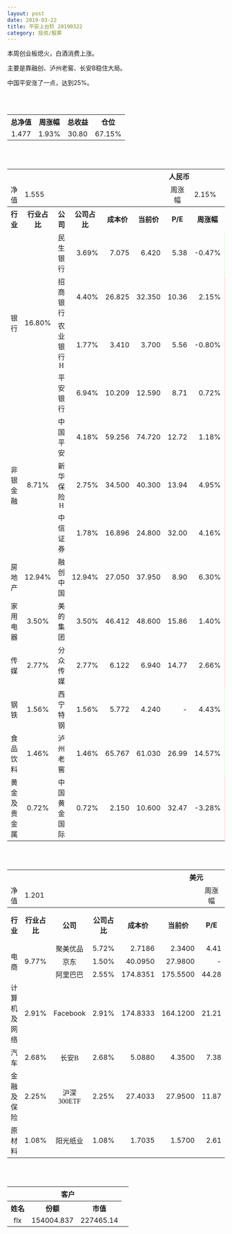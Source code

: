 ```yaml
---
layout: post
date: 2019-03-22
title: 平安上台阶 20190322
category: 投资/股票
---
```


本周创业板熄火，白酒消费上涨。

主要是靠融创、泸州老窖、长安B稳住大局。

中国平安涨了一点，达到25%。

<br/>
<br/>

<table cellspacing="0" border="0">
	<tr>
		<th height="21" align="center"><font face="Noto Sans CJK SC Regular">总净值</font></th>
		<th align="center"><font face="Noto Sans CJK SC Regular">周涨幅</font></th>
		<th align="center"><font face="Noto Sans CJK SC Regular">总收益</font></th>
		<th align="center"><font face="Noto Sans CJK SC Regular">仓位</font></th>
	</tr>
	<tr>
		<td height="17" align="center" sdval="1.477" sdnum="1033;0;0.000">1.477</td>
		<td align="center" sdval="0.0193" sdnum="1033;0;0.00%">1.93%</td>
		<td align="center" sdval="30.8" sdnum="1033;0;0.00">30.80</td>
		<td align="center" sdval="0.6715" sdnum="1033;0;0.00%">67.15%</td>
	</tr>
</table>
<br />
<br />
<table>
	<tr>
		<th colspan="12"  height="21" align="center" valign="middle"><font face="Noto Sans CJK SC Regular">人民币</font></th>
		</tr>
	<tr>
		<td height="17" align="center"><font face="Noto Sans CJK SC Regular">净值</font></td>
		<td colspan="5"  align="left" valign="middle" sdval="1.555" sdnum="1033;">1.555</td>
		<td align="center"><font face="Noto Sans CJK SC Regular">周涨幅</font></td>
		<td colspan="5"  align="left" valign="middle" sdval="0.0215" sdnum="1033;0;0.00%">2.15%</td>
		</tr>
	<tr>
		<th height="21" align="center" valign="middle"><font face="Noto Sans CJK SC Regular">行业</font></th>
		<th align="center" valign="middle"><font face="Noto Sans CJK SC Regular">行业占比</font></th>
		<th align="center"><font face="Noto Sans CJK SC Regular">公司</font></th>
		<th align="center"><font face="Noto Sans CJK SC Regular">公司占比</font></th>
		<th align="center"><font face="Noto Sans CJK SC Regular">成本价</font></th>
		<th align="center"><font face="Noto Sans CJK SC Regular">当前价</font></th>
		<th align="center">P/E</th>
		<th align="center"><font face="Noto Sans CJK SC Regular">周涨幅</font></th>
		<th align="center"><font face="Noto Sans CJK SC Regular">总涨幅</font></th>
		<th align="left"><font face="Noto Sans CJK SC Regular">下一阶梯</font></th>
		<th align="left"><font face="Noto Sans CJK SC Regular">浮动止损价</font></th>
		<th align="center"><font face="Noto Sans CJK SC Regular">止损价</font></th>
	</tr>
	<tr>
		<td rowspan="4"  height="76" align="center" valign="middle"><font face="Noto Sans CJK SC Regular">银行</font></td>
		<td rowspan="4"  align="center" valign="middle" sdval="0.168" sdnum="1033;0;0.00%">16.80%</td>
		<td align="center"><font face="Noto Sans CJK SC Regular">民生银行</font></td>
		<td align="right" sdval="0.0369" sdnum="1033;0;0.00%">3.69%</td>
		<td align="right" sdval="7.075" sdnum="1033;0;0.000">7.075</td>
		<td align="right" sdval="6.42" sdnum="1033;0;0.000">6.420</td>
		<td align="right" sdval="5.38" sdnum="1033;0;0.00">5.38</td>
		<td align="right" sdval="-0.0047" sdnum="1033;0;0.00%">-0.47%</td>
		<td align="right" bgcolor="#CCFFCC" sdval="-0.0939795053003535" sdnum="1033;0;0.00%"><font color="#006600">-9.40%</font></td>
		<td align="right" sdval="8.84375" sdnum="1033;0;0.000">8.844</td>
		<td align="right" sdval="0" sdnum="1033;0;0.000">0.000</td>
		<td align="right" sdval="0" sdnum="1033;0;0.000">0.000</td>
	</tr>
	<tr>
		<td align="center"><font face="Noto Sans CJK SC Regular">招商银行</font></td>
		<td align="right" sdval="0.044" sdnum="1033;0;0.00%">4.40%</td>
		<td align="right" sdval="26.825" sdnum="1033;0;0.000">26.825</td>
		<td align="right" sdval="32.35" sdnum="1033;0;0.000">32.350</td>
		<td align="right" sdval="10.36" sdnum="1033;0;0.00">10.36</td>
		<td align="right" sdval="0.0215" sdnum="1033;0;0.00%">2.15%</td>
		<td align="right" bgcolor="#FFCCCC" sdval="0.20456458527493" sdnum="1033;0;0.00%"><font color="#CC0000">20.46%</font></td>
		<td align="right" sdval="33.53125" sdnum="1033;0;0.000">33.531</td>
		<td align="right" sdval="0" sdnum="1033;0;0.000">0.000</td>
		<td align="right" sdval="0" sdnum="1033;0;0.000">0.000</td>
	</tr>
	<tr>
		<td align="center"><font face="Noto Sans CJK SC Regular">农业银行H</font></td>
		<td align="right" sdval="0.0177" sdnum="1033;0;0.00%">1.77%</td>
		<td align="right" sdval="3.41" sdnum="1033;0;0.000">3.410</td>
		<td align="right" sdval="3.7" sdnum="1033;0;0.000">3.700</td>
		<td align="right" sdval="5.56" sdnum="1033;0;0.00">5.56</td>
		<td align="right" sdval="-0.008" sdnum="1033;0;0.00%">-0.80%</td>
		<td align="right" bgcolor="#FFCCCC" sdval="0.0836439882697946" sdnum="1033;0;0.00%"><font color="#CC0000">8.36%</font></td>
		<td align="right" sdval="4.2625" sdnum="1033;0;0.000">4.263</td>
		<td align="right" sdval="0" sdnum="1033;0;0.000">0.000</td>
		<td align="right" sdval="0" sdnum="1033;0;0.000">0.000</td>
	</tr>
	<tr>
		<td align="center"><font face="Noto Sans CJK SC Regular">平安银行</font></td>
		<td align="right" sdval="0.0694" sdnum="1033;0;0.00%">6.94%</td>
		<td align="right" sdval="10.209" sdnum="1033;0;0.000">10.209</td>
		<td align="right" sdval="12.59" sdnum="1033;0;0.000">12.590</td>
		<td align="right" sdval="8.71" sdnum="1033;0;0.00">8.71</td>
		<td align="right" sdval="0.0072" sdnum="1033;0;0.00%">0.72%</td>
		<td align="right" bgcolor="#FFCCCC" sdval="0.231825585267901" sdnum="1033;0;0.00%"><font color="#CC0000">23.18%</font></td>
		<td align="right" sdval="12.76125" sdnum="1033;0;0.000">12.761</td>
		<td align="right" sdval="0" sdnum="1033;0;0.000">0.000</td>
		<td align="right" sdval="0" sdnum="1033;0;0.000">0.000</td>
	</tr>
	<tr>
		<td rowspan="3"  height="52" align="center" valign="middle"><font face="Noto Sans CJK SC Regular">非银金融</font></td>
		<td rowspan="3"  align="center" valign="middle" sdval="0.0871" sdnum="1033;0;0.00%">8.71%</td>
		<td align="center"><font face="Noto Sans CJK SC Regular">中国平安</font></td>
		<td align="right" sdval="0.0418" sdnum="1033;0;0.00%">4.18%</td>
		<td align="right" sdval="59.256" sdnum="1033;0;0.000">59.256</td>
		<td align="right" sdval="74.72" sdnum="1033;0;0.000">74.720</td>
		<td align="right" sdval="12.72" sdnum="1033;0;0.00">12.72</td>
		<td align="right" sdval="0.0118" sdnum="1033;0;0.00%">1.18%</td>
		<td align="right" bgcolor="#FFCCCC" sdval="0.259569353314432" sdnum="1033;0;0.00%"><font color="#CC0000">25.96%</font></td>
		<td align="right" bgcolor="#CCFFCC" sdval="92.5875" sdnum="1033;0;0.000"><font color="#006600">92.588</font></td>
		<td align="right" bgcolor="#FFCCCC" sdval="68.1444" sdnum="1033;0;0.000"><font color="#CC0000">68.144</font></td>
		<td align="right" sdval="0" sdnum="1033;0;0.000">0.000</td>
	</tr>
	<tr>
		<td align="center"><font face="Noto Sans CJK SC Regular">新华保险H</font></td>
		<td align="right" sdval="0.0275" sdnum="1033;0;0.00%">2.75%</td>
		<td align="right" sdval="34.5" sdnum="1033;0;0.000">34.500</td>
		<td align="right" sdval="40.3" sdnum="1033;0;0.000">40.300</td>
		<td align="right" sdval="13.94" sdnum="1033;0;0.00">13.94</td>
		<td align="right" sdval="0.0495" sdnum="1033;0;0.00%">4.95%</td>
		<td align="right" bgcolor="#FFCCCC" sdval="0.166715942028985" sdnum="1033;0;0.00%"><font color="#CC0000">16.67%</font></td>
		<td align="right" sdval="43.125" sdnum="1033;0;0.000">43.125</td>
		<td align="right" sdval="0" sdnum="1033;0;0.000">0.000</td>
		<td align="right" sdval="0" sdnum="1033;0;0.000">0.000</td>
	</tr>
	<tr>
		<td align="center"><font face="Noto Sans CJK SC Regular">中信证券</font></td>
		<td align="right" sdval="0.0178" sdnum="1033;0;0.00%">1.78%</td>
		<td align="right" sdval="16.896" sdnum="1033;0;0.000">16.896</td>
		<td align="right" sdval="24.8" sdnum="1033;0;0.000">24.800</td>
		<td align="right" sdval="32" sdnum="1033;0;0.00">32.00</td>
		<td align="right" sdval="0.0416" sdnum="1033;0;0.00%">4.16%</td>
		<td align="right" bgcolor="#FFCCCC" sdval="0.46640303030303" sdnum="1033;0;0.00%"><font color="#CC0000">46.64%</font></td>
		<td align="right" bgcolor="#CCFFCC" sdval="26.4" sdnum="1033;0;0.000"><font color="#006600">26.400</font></td>
		<td align="right" bgcolor="#FFCCCC" sdval="19.4304" sdnum="1033;0;0.000"><font color="#CC0000">19.430</font></td>
		<td align="right" sdval="0" sdnum="1033;0;0.000">0.000</td>
	</tr>
	<tr>
		<td height="17" align="center" valign="middle"><font face="Noto Sans CJK SC Regular">房地产</font></td>
		<td align="center" valign="middle" sdval="0.1294" sdnum="1033;0;0.00%">12.94%</td>
		<td align="center"><font face="Noto Sans CJK SC Regular">融创中国</font></td>
		<td align="right" sdval="0.1294" sdnum="1033;0;0.00%">12.94%</td>
		<td align="right" sdval="27.05" sdnum="1033;0;0.000">27.050</td>
		<td align="right" sdval="37.95" sdnum="1033;0;0.000">37.950</td>
		<td align="right" sdval="8.9" sdnum="1033;0;0.00">8.90</td>
		<td align="right" sdval="0.063" sdnum="1033;0;0.00%">6.30%</td>
		<td align="right" bgcolor="#FFCCCC" sdval="0.401557486136784" sdnum="1033;0;0.00%"><font color="#CC0000">40.16%</font></td>
		<td align="right" bgcolor="#CCFFCC" sdval="42.265625" sdnum="1033;0;0.000"><font color="#006600">42.266</font></td>
		<td align="right" bgcolor="#FFCCCC" sdval="31.1075" sdnum="1033;0;0.000"><font color="#CC0000">31.108</font></td>
		<td align="right" sdval="0" sdnum="1033;0;0.000">0.000</td>
	</tr>
	<tr>
		<td height="17" align="center" valign="middle"><font face="Noto Sans CJK SC Regular">家用电器</font></td>
		<td align="center" valign="middle" sdval="0.035" sdnum="1033;0;0.00%">3.50%</td>
		<td align="center"><font face="Noto Sans CJK SC Regular">美的集团</font></td>
		<td align="right" sdval="0.035" sdnum="1033;0;0.00%">3.50%</td>
		<td align="right" sdval="46.412" sdnum="1033;0;0.000">46.412</td>
		<td align="right" sdval="48.6" sdnum="1033;0;0.000">48.600</td>
		<td align="right" sdval="15.86" sdnum="1033;0;0.00">15.86</td>
		<td align="right" sdval="0.014" sdnum="1033;0;0.00%">1.40%</td>
		<td align="right" bgcolor="#FFCCCC" sdval="0.0457429802637248" sdnum="1033;0;0.00%"><font color="#CC0000">4.57%</font></td>
		<td align="right" sdval="58.015" sdnum="1033;0;0.000">58.015</td>
		<td align="right" sdval="0" sdnum="1033;0;0.000">0.000</td>
		<td align="right" sdval="0" sdnum="1033;0;0.000">0.000</td>
	</tr>
	<tr>
		<td height="17" align="center" valign="middle"><font face="Noto Sans CJK SC Regular">传媒</font></td>
		<td align="center" valign="middle" sdval="0.0277" sdnum="1033;0;0.00%">2.77%</td>
		<td align="center"><font face="Noto Sans CJK SC Regular">分众传媒</font></td>
		<td align="right" sdval="0.0277" sdnum="1033;0;0.00%">2.77%</td>
		<td align="right" sdval="6.122" sdnum="1033;0;0.000">6.122</td>
		<td align="right" sdval="6.94" sdnum="1033;0;0.000">6.940</td>
		<td align="right" sdval="14.77" sdnum="1033;0;0.00">14.77</td>
		<td align="right" sdval="0.0266" sdnum="1033;0;0.00%">2.66%</td>
		<td align="right" bgcolor="#FFCCCC" sdval="0.132216465207448" sdnum="1033;0;0.00%"><font color="#CC0000">13.22%</font></td>
		<td align="right" sdval="7.6525" sdnum="1033;0;0.000">7.653</td>
		<td align="right" sdval="0" sdnum="1033;0;0.000">0.000</td>
		<td align="right" sdval="0" sdnum="1033;0;0.000">0.000</td>
	</tr>
	<tr>
		<td height="17" align="center"><font face="Noto Sans CJK SC Regular">钢铁</font></td>
		<td align="center" valign="middle" sdval="0.0156" sdnum="1033;0;0.00%">1.56%</td>
		<td align="center"><font face="Noto Sans CJK SC Regular">西宁特钢</font></td>
		<td align="right" sdval="0.0156" sdnum="1033;0;0.00%">1.56%</td>
		<td align="right" sdval="5.772" sdnum="1033;0;0.000">5.772</td>
		<td align="right" sdval="4.24" sdnum="1033;0;0.000">4.240</td>
		<td align="right" sdnum="1033;0;0.00">-</td>
		<td align="right" sdval="0.0443" sdnum="1033;0;0.00%">4.43%</td>
		<td align="right" bgcolor="#CCFFCC" sdval="-0.266819265419265" sdnum="1033;0;0.00%"><font color="#006600">-26.68%</font></td>
		<td align="right" sdval="7.215" sdnum="1033;0;0.000">7.215</td>
		<td align="right" sdval="0" sdnum="1033;0;0.000">0.000</td>
		<td align="right" sdval="0" sdnum="1033;0;0.000">0.000</td>
	</tr>
	<tr>
		<td height="17" align="center"><font face="Noto Sans CJK SC Regular">食品饮料</font></td>
		<td align="center" valign="middle" sdval="0.0146" sdnum="1033;0;0.00%">1.46%</td>
		<td align="center"><font face="Noto Sans CJK SC Regular">泸州老窖</font></td>
		<td align="right" sdval="0.0146" sdnum="1033;0;0.00%">1.46%</td>
		<td align="right" sdval="65.767" sdnum="1033;0;0.000">65.767</td>
		<td align="right" sdval="61.03" sdnum="1033;0;0.000">61.030</td>
		<td align="right" sdval="26.99" sdnum="1033;0;0.00">26.99</td>
		<td align="right" sdval="0.1457" sdnum="1033;0;0.00%">14.57%</td>
		<td align="right" bgcolor="#CCFFCC" sdval="-0.0734270044247115" sdnum="1033;0;0.00%"><font color="#006600">-7.34%</font></td>
		<td align="right" sdval="82.20875" sdnum="1033;0;0.000">82.209</td>
		<td align="right" sdval="0" sdnum="1033;0;0.000">0.000</td>
		<td align="right" sdval="0" sdnum="1033;0;0.000">0.000</td>
	</tr>
	<tr>
		<td height="17" align="center"><font face="Noto Sans CJK SC Regular">黄金及贵金属</font></td>
		<td align="center" valign="middle" sdval="0.0072" sdnum="1033;0;0.00%">0.72%</td>
		<td align="center"><font face="Noto Sans CJK SC Regular">中国黄金国际</font></td>
		<td align="right" sdval="0.0072" sdnum="1033;0;0.00%">0.72%</td>
		<td align="right" sdval="2.15" sdnum="1033;0;0.000">2.150</td>
		<td align="right" sdval="10.6" sdnum="1033;0;0.000">10.600</td>
		<td align="right" sdval="32.47" sdnum="1033;0;0.00">32.47</td>
		<td align="right" sdval="-0.0328" sdnum="1033;0;0.00%">-3.28%</td>
		<td align="right" bgcolor="#FFCCCC" sdval="3.92883255813953" sdnum="1033;0;0.00%"><font color="#CC0000">392.88%</font></td>
		<td align="right" bgcolor="#CCFFCC" sdval="12.814998626709" sdnum="1033;0;0.000"><font color="#006600">12.815</font></td>
		<td align="right" bgcolor="#FFCCCC" sdval="9.43183898925781" sdnum="1033;0;0.000"><font color="#CC0000">9.432</font></td>
		<td align="right" sdval="0" sdnum="1033;0;0.000">0.000</td>
	</tr>
</table>
<br />
<br />
<table>
	<tr>
		<th colspan="12"  height="21" align="center" valign="middle"><font face="Noto Sans CJK SC Regular">美元</font></th>
		</tr>
	<tr>
		<td height="17" align="center"><font face="Noto Sans CJK SC Regular">净值</font></td>
		<td colspan="5"  align="left" valign="middle" sdval="1.201" sdnum="1033;">1.201</td>
		<td align="center"><font face="Noto Sans CJK SC Regular">周涨幅</font></td>
		<td colspan="5"  align="left" valign="middle" sdval="0.006" sdnum="1033;0;0.00%">0.60%</td>
		</tr>
	<tr>
		<th height="22" align="center" valign="middle"><font face="Noto Sans CJK SC Regular">行业</font></th>
		<th align="center" valign="middle"><font face="Noto Sans CJK SC Regular">行业占比</font></th>
		<th align="center"><font face="Noto Sans CJK SC Regular">公司</font></th>
		<th align="center"><font face="Noto Sans CJK SC Regular">公司占比</font></th>
		<th align="center"><font face="Noto Sans CJK SC Regular">成本价</font></th>
		<th align="center"><font face="Noto Sans CJK SC Regular">当前价</font></th>
		<th align="center">P/E</th>
		<th align="center"><font face="Noto Sans CJK SC Regular">周涨幅</font></th>
		<th align="center"><font face="Noto Sans CJK SC Regular">总涨幅</font></th>
		<th align="left"><font face="Noto Sans CJK SC Regular">下一阶梯</font></th>
		<th align="left"><font face="Noto Sans CJK SC Regular">浮动止损价</font></th>
		<th align="center"><font face="Noto Sans CJK SC Regular">止损价</font></th>
	</tr>
	<tr>
		<td rowspan="3"  height="51" align="center" valign="middle"><font face="Noto Sans CJK SC Regular">电商</font></td>
		<td rowspan="3"  align="center" valign="middle" sdval="0.0977" sdnum="1033;0;0.00%">9.77%</td>
		<td align="center" sdnum="1033;0;0.00%"><font face="Noto Sans CJK SC Regular">聚美优品</font></td>
		<td align="right" sdval="0.0572" sdnum="1033;0;0.00%">5.72%</td>
		<td align="right" sdval="2.7186" sdnum="1033;0;0.0000">2.7186</td>
		<td align="right" sdval="2.34" sdnum="1033;0;0.0000">2.3400</td>
		<td align="right" sdval="4.41" sdnum="1033;0;0.00">4.41</td>
		<td align="right" sdval="0" sdnum="1033;0;0.00%">0.00%</td>
		<td align="right" bgcolor="#CCFFCC" sdval="-0.140662855881704" sdnum="1033;0;0.00%"><font color="#006600">-14.07%</font></td>
		<td align="right" sdval="3.39825" sdnum="1033;0;0.000">3.398</td>
		<td align="right" sdval="0" sdnum="1033;0;0.000">0.000</td>
		<td align="right" sdval="0" sdnum="1033;0;0.000">0.000</td>
	</tr>
	<tr>
		<td align="center" sdnum="1033;0;0.00%"><font face="Noto Sans CJK SC Regular">京东</font></td>
		<td align="right" sdval="0.015" sdnum="1033;0;0.00%">1.50%</td>
		<td align="right" sdval="40.095" sdnum="1033;0;0.0000">40.0950</td>
		<td align="right" sdval="27.98" sdnum="1033;0;0.0000">27.9800</td>
		<td align="right" sdnum="1033;0;0.00">-</td>
		<td align="right" sdval="0.0025" sdnum="1033;0;0.00%">0.25%</td>
		<td align="right" bgcolor="#CCFFCC" sdval="-0.30355737623145" sdnum="1033;0;0.00%"><font color="#006600">-30.36%</font></td>
		<td align="right" sdval="50.11875" sdnum="1033;0;0.000">50.119</td>
		<td align="right" sdval="0" sdnum="1033;0;0.000">0.000</td>
		<td align="right" sdval="0" sdnum="1033;0;0.000">0.000</td>
	</tr>
	<tr>
		<td align="center" sdnum="1033;0;0.00%"><font face="Noto Sans CJK SC Regular">阿里巴巴</font></td>
		<td align="right" sdval="0.0255" sdnum="1033;0;0.00%">2.55%</td>
		<td align="right" sdval="174.8351" sdnum="1033;0;0.0000">174.8351</td>
		<td align="right" sdval="175.55" sdnum="1033;0;0.0000">175.5500</td>
		<td align="right" sdval="44.28" sdnum="1033;0;0.00">44.28</td>
		<td align="right" sdval="-0.026" sdnum="1033;0;0.00%">-2.60%</td>
		<td align="right" bgcolor="#FFCCCC" sdval="0.00268899585952709" sdnum="1033;0;0.00%"><font color="#CC0000">0.27%</font></td>
		<td align="right" sdval="218.543875" sdnum="1033;0;0.000">218.544</td>
		<td align="right" sdval="0" sdnum="1033;0;0.000">0.000</td>
		<td align="right" sdval="0" sdnum="1033;0;0.000">0.000</td>
	</tr>
	<tr>
		<td height="17" align="center"><font face="Noto Sans CJK SC Regular">计算机及网络</font></td>
		<td align="center" sdval="0.0291" sdnum="1033;0;0.00%">2.91%</td>
		<td align="center" sdnum="1033;0;0.00%">Facebook</td>
		<td align="right" sdval="0.0291" sdnum="1033;0;0.00%">2.91%</td>
		<td align="right" sdval="174.8333" sdnum="1033;0;0.0000">174.8333</td>
		<td align="right" sdval="164.12" sdnum="1033;0;0.0000">164.1200</td>
		<td align="right" sdval="21.21" sdnum="1033;0;0.00">21.21</td>
		<td align="right" sdval="-0.0099" sdnum="1033;0;0.00%">-0.99%</td>
		<td align="right" bgcolor="#CCFFCC" sdval="-0.0626772280795479" sdnum="1033;0;0.00%"><font color="#006600">-6.27%</font></td>
		<td align="right" sdval="218.541625" sdnum="1033;0;0.000">218.542</td>
		<td align="right" sdval="0" sdnum="1033;0;0.000">0.000</td>
		<td align="right" sdval="0" sdnum="1033;0;0.000">0.000</td>
	</tr>
	<tr>
		<td height="22" align="center" valign="middle"><font face="Noto Sans CJK SC Regular">汽车</font></td>
		<td align="center" sdval="0.0268" sdnum="1033;0;0.00%">2.68%</td>
		<td align="center" sdnum="1033;0;0.00%"><font face="Noto Sans CJK SC Regular">长安B</font></td>
		<td align="right" sdval="0.0268" sdnum="1033;0;0.00%">2.68%</td>
		<td align="right" sdval="5.088" sdnum="1033;0;0.0000">5.0880</td>
		<td align="right" sdval="4.35" sdnum="1033;0;0.0000">4.3500</td>
		<td align="right" sdval="7.38" sdnum="1033;0;0.00">7.38</td>
		<td align="right" sdval="0.0741" sdnum="1033;0;0.00%">7.41%</td>
		<td align="right" bgcolor="#CCFFCC" sdval="-0.146447169811321" sdnum="1033;0;0.00%"><font color="#006600">-14.64%</font></td>
		<td align="right" sdval="6.36" sdnum="1033;0;0.000">6.360</td>
		<td align="right" sdval="0" sdnum="1033;0;0.000">0.000</td>
		<td align="right" sdval="0" sdnum="1033;0;0.000">0.000</td>
	</tr>
	<tr>
		<td height="22" align="center"><font face="Noto Sans CJK SC Regular"> 金融及保险</font></td>
		<td align="center" sdval="0.0225" sdnum="1033;0;0.00%">2.25%</td>
		<td align="center" sdnum="1033;0;0.00%"><font face="Noto Sans CJK SC Regular">沪深300ETF</font></td>
		<td align="right" sdval="0.0225" sdnum="1033;0;0.00%">2.25%</td>
		<td align="right" sdval="27.4033" sdnum="1033;0;0.0000">27.4033</td>
		<td align="right" sdval="27.95" sdnum="1033;0;0.0000">27.9500</td>
		<td align="right" sdval="11.87" sdnum="1033;0;0.00">11.87</td>
		<td align="right" sdval="-0.0011" sdnum="1033;0;0.00%">-0.11%</td>
		<td align="right" bgcolor="#FFCCCC" sdval="0.0185501519889939" sdnum="1033;0;0.00%"><font color="#CC0000">1.86%</font></td>
		<td align="right" sdval="34.254125" sdnum="1033;0;0.000">34.254</td>
		<td align="right" sdval="0" sdnum="1033;0;0.000">0.000</td>
		<td align="right" sdval="0" sdnum="1033;0;0.000">0.000</td>
	</tr>
	<tr>
		<td height="17" align="center"><font face="Noto Sans CJK SC Regular">原材料</font></td>
		<td align="center" sdval="0.0108" sdnum="1033;0;0.00%">1.08%</td>
		<td align="center" sdnum="1033;0;0.00%"><font face="Noto Sans CJK SC Regular">阳光纸业</font></td>
		<td align="right" sdval="0.0108" sdnum="1033;0;0.00%">1.08%</td>
		<td align="right" sdval="1.7035" sdnum="1033;0;0.0000">1.7035</td>
		<td align="right" sdval="1.57" sdnum="1033;0;0.0000">1.5700</td>
		<td align="right" sdval="2.61" sdnum="1033;0;0.00">2.61</td>
		<td align="right" sdval="-0.0063" sdnum="1033;0;0.00%">-0.63%</td>
		<td align="right" bgcolor="#CCFFCC" sdval="-0.0797680657469916" sdnum="1033;0;0.00%"><font color="#006600">-7.98%</font></td>
		<td align="right" sdval="2.129375" sdnum="1033;0;0.000">2.129</td>
		<td align="right" sdval="0" sdnum="1033;0;0.000">0.000</td>
		<td align="right" sdval="0" sdnum="1033;0;0.000">0.000</td>
	</tr>
</table>
<br />
<br />
<table>
	<tr>
		<th colspan="12"  height="21" align="center" valign="middle"><font face="Noto Sans CJK SC Regular">客户</font></th>
		</tr>
	<tr>
		<th height="21" align="center"><font face="Noto Sans CJK SC Regular">姓名</font></th>
		<th align="center"><font face="Noto Sans CJK SC Regular">份额</font></th>
		<th align="center"><font face="Noto Sans CJK SC Regular">市值</font></th>
		<td align="left"><br></td>
	</tr>
	<tr>
		<td height="17" align="center">flx</td>
		<td align="center" sdval="154004.837" sdnum="1033;">154004.837</td>
		<td align="center" sdval="227465.144249" sdnum="1033;0;0.00">227465.14</td>
		<td align="left"><br></td>
	</tr>
</table>
